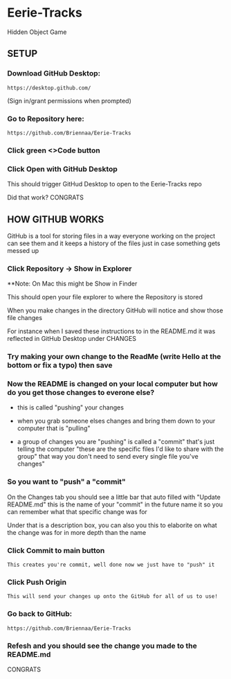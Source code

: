 # Eerie-Tracks
Hidden Object Game


## SETUP

### Download GitHub Desktop:
	https://desktop.github.com/

(Sign in/grant permissions when prompted)


### Go to Repository here:
	https://github.com/Briennaa/Eerie-Tracks


### Click green <>Code button

### Click Open with GitHub Desktop

This should trigger GitHud Desktop to open to the Eerie-Tracks repo

Did that work?
CONGRATS



## HOW GITHUB WORKS

GitHub is a tool for storing files in a way everyone working on the project can see them 
and it keeps a history of the files just in case something gets messed up


### Click Repository -> Show in Explorer

**Note: On Mac this might be Show in Finder

This should open your file explorer to where the Repository is stored

When you make changes in the directory GitHub will notice and show those file changes 

For instance when I saved these instructions to in the README.md it was reflected in GitHub Desktop under CHANGES

### Try making your own change to the ReadMe (write Hello at the bottom or fix a typo) then save


### Now the README is changed on your local computer but how do you get those changes to everone else?
- this is called "pushing" your changes
* when you grab someone elses changes and bring them down to your computer that is "pulling"
+ a group of changes you are "pushing" is called a "commit" that's just telling the computer "these are the specific files I'd like to share with the group" that way you don't need to send every single file you've changes"


### So you want to "push" a "commit"
On the Changes tab you should see a little bar that auto filled with "Update README.md" this is the name of your "commit" in the future name it so you can remember what that specific change was for

Under that is a description box, you can also you this to elaborite on what the change was for in more depth than the name


### Click Commit to main button
	This creates you're commit, well done now we just have to "push" it


### Click Push Origin
	This will send your changes up onto the GitHub for all of us to use!


### Go back to GitHub:
	https://github.com/Briennaa/Eerie-Tracks

### Refesh and you should see the change you made to the README.md

CONGRATS


